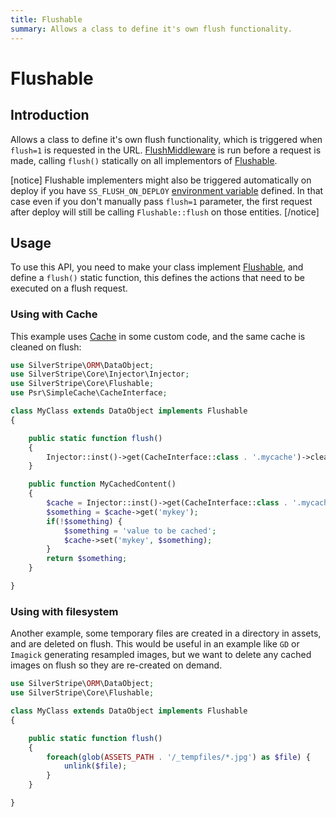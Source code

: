 ```yaml
---
title: Flushable
summary: Allows a class to define it's own flush functionality.
---
```


# Flushable

## Introduction

Allows a class to define it's own flush functionality, which is triggered when `flush=1` is requested in the URL.
[FlushMiddleware](api:SilverStripe\Control\Middleware\FlushMiddleware) is run before a request is made, calling `flush()` statically on all
implementors of [Flushable](api:SilverStripe\Core\Flushable).


[notice]
Flushable implementers might also be triggered automatically on deploy if you have `SS_FLUSH_ON_DEPLOY` [environment
variable](../configuration/environment_variables) defined. In that case even if you don't manually pass `flush=1` parameter, the first request after deploy
will still be calling `Flushable::flush` on those entities.
[/notice]


## Usage

To use this API, you need to make your class implement [Flushable](api:SilverStripe\Core\Flushable), and define a `flush()` static function,
this defines the actions that need to be executed on a flush request.

### Using with Cache

This example uses [Cache](api:Cache) in some custom code, and the same cache is cleaned on flush:


```php
use SilverStripe\ORM\DataObject;
use SilverStripe\Core\Injector\Injector;
use SilverStripe\Core\Flushable;
use Psr\SimpleCache\CacheInterface;

class MyClass extends DataObject implements Flushable
{

    public static function flush()
    {
        Injector::inst()->get(CacheInterface::class . '.mycache')->clear();
    }

    public function MyCachedContent()
    {
        $cache = Injector::inst()->get(CacheInterface::class . '.mycache')
        $something = $cache->get('mykey');
        if(!$something) {
            $something = 'value to be cached';
            $cache->set('mykey', $something);
        }
        return $something;
    }

}
```

### Using with filesystem

Another example, some temporary files are created in a directory in assets, and are deleted on flush. This would be
useful in an example like `GD` or `Imagick` generating resampled images, but we want to delete any cached images on
flush so they are re-created on demand.

```php
use SilverStripe\ORM\DataObject;
use SilverStripe\Core\Flushable;

class MyClass extends DataObject implements Flushable
{

    public static function flush()
    {
        foreach(glob(ASSETS_PATH . '/_tempfiles/*.jpg') as $file) {
            unlink($file);
        }
    }

}
```
